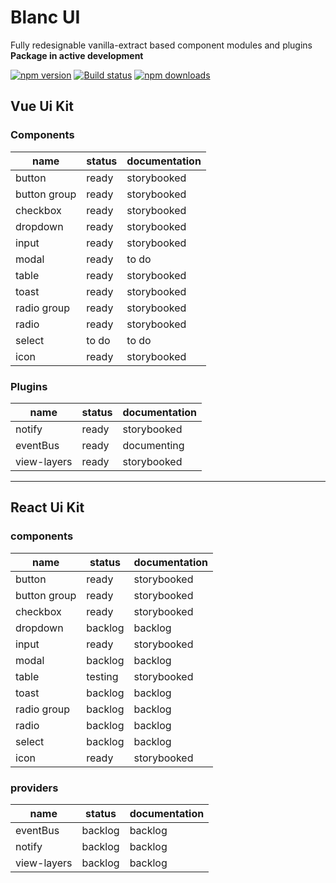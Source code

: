 # Blanc UI

Fully redesignable vanilla-extract based component modules and plugins  
**Package in active development**

[![npm version](https://img.shields.io/npm/v/blanc-ui.svg?style=flat-square)](https://www.npmjs.com/package/blanc-ui)
[![Build status](https://img.shields.io/github/actions/workflow/status/webkieth/blanc-ui/storybook.yml?branch=main&label=CI&logo=github&style=flat-square)](https://github.com/webkieth/blanc-ui/actions/workflows/storybook.yml)
[![npm downloads](https://img.shields.io/npm/dm/blanc-ui.svg?style=flat-square)](https://npm-stat.com/charts.html?package=blanc-ui)

## Vue Ui Kit
### Components

| name | status | documentation |
|---|---|---|
| button | ready | storybooked |
| button group | ready | storybooked |
| checkbox | ready | storybooked |
| dropdown | ready | storybooked |
| input | ready | storybooked |
| modal | ready | to do |
| table | ready | storybooked |
| toast | ready | storybooked |
| radio group | ready | storybooked |
| radio | ready | storybooked |
| select | to do | to do |
| icon | ready | storybooked |

### Plugins
| name | status | documentation |
|---|---|---|
| notify | ready | storybooked |
| eventBus | ready | documenting |
| view-layers | ready | storybooked |

-----------------------------------------

## React Ui Kit
### components

| name | status | documentation |
|---|---|---|
| button | ready | storybooked |
| button group | ready | storybooked |
| checkbox | ready | storybooked |
| dropdown | backlog | backlog |
| input | ready | storybooked |
| modal | backlog | backlog |
| table | testing | storybooked |
| toast | backlog | backlog |
| radio group | backlog | backlog |
| radio | backlog | backlog |
| select | backlog | backlog |
| icon | ready | storybooked |

### providers
| name | status | documentation |
|---|---|---|
| eventBus | backlog | backlog |
| notify | backlog | backlog |
| view-layers | backlog | backlog |